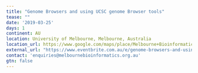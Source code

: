 ```yaml
---
title: "Genome Browsers and using UCSC genome Browser tools" 
tease: ""
date: '2019-03-25'
days: 1
continent: AU
location: University of Melbourne, Melbourne, Australia
location_url: https://www.google.com/maps/place/Melbourne+Bioinformatics+(formerly+VLSCI)/@-37.800439,144.9627484,15z/data=!4m5!3m4!1s0x0:0x1a0ee743efded9b4!8m2!3d-37.800439!4d144.9627484
external_url: "https://www.eventbrite.com.au/e/genome-browsers-and-using-ucsc-genome-browser-tools-25-mar-registration-57678211082"
contact: 'enquiries@melbournebioinformatics.org.au'
gtn: false
---
```

